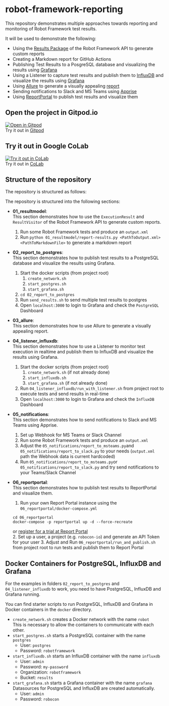 # robot-framework-reporting

This repository demonstrates multiple approaches towards reporting and monitoring of Robot Framework test results.

It will be used to demonstrate the following:
- Using the [Results Package](https://robot-framework.readthedocs.io/en/master/autodoc/robot.result.html) of the Robot Framework API to generate custom reports
- Creating a Markdown report for GitHub Actions
- Publishing Test Results to a PosgreSQL database and visualizing the results using [Grafana](https://grafana.com/)
- Using a Listener to capture test results and publish them to [InfluxDB](https://www.influxdata.com/) and visualize the results using [Grafana](https://grafana.com/)
- Using [Allure](https://allurereport.org/) to generate a visually appealing [report](https://manykarim.github.io/robot-framework-reporting/9/allure-report/index.html)
- Sending notifications to Slack and MS Teams using [Apprise](https://github.com/caronc/apprise)
- Using [ReportPortal](https://reportportal.io/) to publish test results and visualize them

## Open the project in Gitpod.io
[![Open in Gitpod](https://gitpod.io/button/open-in-gitpod.svg)](https://gitpod.io/#https://github.com/manykarim/robot-framework-reporting)  
Try it out in  [Gitpod](https://gitpod.io/#https://github.com/manykarim/robot-framework-reporting)

## Try it out in Google CoLab
[![Try it out in CoLab](https://colab.research.google.com/assets/colab-badge.svg)](https://colab.research.google.com/github/manykarim/robot-framework-reporting/blob/main/robot_framework_reporting.ipynb)  
Try it out in [CoLab](https://colab.research.google.com/github/manykarim/robot-framework-reporting/blob/main/robot_framework_reporting.ipynb)

## Structure of the repository

The repository is structured as follows:

The repository is structured into the following sections:

- **01_resultmodel**:   
    This section demonstrates how to use the `ExecutionResult` and `ResultVisitor` of the Robot Framework API to generate custom reports.  
    1. Run some Robot Framework tests and produce an `output.xml`
    2. Run `python 01_resultmodel/report-results.py <PathToOutput.xml> <PathToMarkdownFile>` to generate a markdown report

- **02_report_to_postgres**:  
    This section demonstrates how to publish test results to a PostgreSQL database and visualize the results using Grafana.
    1. Start the docker scripts (from project root)  
        1. `create_network.sh`
        2. `start_postgres.sh`
        3. `start_grafana.sh`
    2. `cd 02_report_to_postgres`
    3. Run `send_results.sh` to send multiple test results to postgres
    3. Open `localhost:3000` to login to Grafana and check the `PostgreSQL` Dashboard

- **03_allure**:  
    This section demonstrates how to use Allure to generate a visually appealing report.

- **04_listener_influxdb**:  
    This section demonstrates how to use a Listener to monitor test execution in realtime and publish them to InfluxDB and visualize the results using Grafana.
    1. Start the docker scripts (from project root)  
        1. `create_network.sh` (if not already done)
        2. `start_influxdb.sh`
        3. `start_grafana.sh` (if not already done)
    2. Run `04_listener_influxdb/run_with_listener.sh` from project root to execute tests and send results in real-time
    3. Open `localhost:3000` to login to Grafana and check the `InfluxDB` Dashboard

- **05_notifications**:  
    This section demonstrates how to send notifications to Slack and MS Teams using Apprise.
    1. Set up Webhook for MS Teams or Slack Channel 
    2. Run some Robot Framework tests and produce an `output.xml`
    3. Adjust the `05_notifications/report_to_msteams.py`and `05_notifications/report_to_slack.py` to your needs (`output.xml` path the Webhook data is current hardcoded)
    3. Run `05_notifications/report_to_msteams.py`or `05_notifications/report_to_slack.py` and try send notifications to your Teams/Slack Channel

- **06_reportportal**:  
    This section demonstrates how to publish test results to ReportPortal and visualize them.
    1. Run your own Report Portal instance using the `06_reportportal/docker-compose.yml`  
    ```shell
    cd 06_reportportal
    docker-compose -p reportportal up -d --force-recreate
    ```
    or [register for a trial at Report Portal](https://reportportal.io/pricing/saas)   
    2. Set up a user, a project (e.g. `robocon-io`) and generate an API Token for your user
    3. Adjust and Run `06_reportportal/run_and_publish.sh` from project root to run tests and publish them to Report Portal 

## Docker Containers for PostgreSQL, InfluxDB and Grafana

For the examples in folders `02_report_to_postgres` and `04_listener_influxdb` to work, you need to have PostgreSQL, InfluxDB and Grafana running.

You can find starter scripts to run PostgreSQL, InfluxDB and Grafana in Docker containers in the `docker` directory.

- `create_network.sh` creates a Docker network with the name `robot`  
This is necessary to allow the containers to communicate with each other.
- `start_postgres.sh` starts a PostgreSQL container with the name `postgres`
    - User: `postgres`
    - Password: `robotframework`
- `start_influxdb.sh` starts an InfluxDB container with the name `influxdb`
    - User: `admin`
    - Password: `my-password`
    - Organization: `robotframework`
    - Bucket: `results`
- `start_grafana.sh` starts a Grafana container with the name `grafana`  
Datasources for PostgreSQL and InfluxDB are created automatically.
    - User: `admin`
    - Password: `robocon`  
